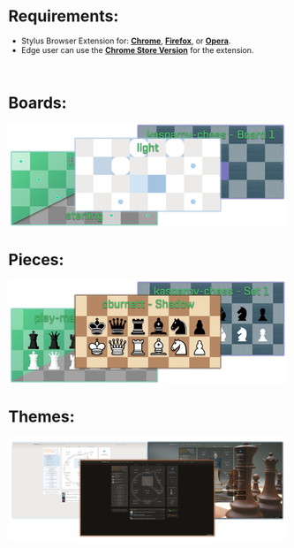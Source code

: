# Requirements:
 - Stylus Browser Extension for: [**Chrome**](https://chrome.google.com/webstore/detail/stylus/clngdbkpkpeebahjckkjfobafhncgmne), [**Firefox**](https://addons.mozilla.org/en-US/firefox/addon/styl-us/), or [**Opera**](https://addons.opera.com/en/extensions/details/stylus/).
 - Edge user can use the [**Chrome Store Version**](https://chrome.google.com/webstore/detail/stylus/clngdbkpkpeebahjckkjfobafhncgmne) for the extension.
<br>

# Boards:
<p align="center">
 <a href="https://github.com/MyCodeIsntWorking/Lichess.org/tree/main/Stylus/Boards"><img src="https://raw.githubusercontent.com/MyCodeIsntWorking/Lichess.org/main/Stylus/Boards/sources/screenshots/boards.png" /></a>
</p>

# Pieces:
<p align="center">
 <a href="https://github.com/MyCodeIsntWorking/Lichess.org/tree/main/Stylus/Pieces"><img src="https://raw.githubusercontent.com/MyCodeIsntWorking/Lichess.org/main/Stylus/Pieces/sources/screenshots/pieces.png" /></a>
</p>

# Themes:
<p align="center">
 <a href="https://github.com/MyCodeIsntWorking/Lichess.org/tree/main/Stylus/Themes"><img src="https://raw.githubusercontent.com/MyCodeIsntWorking/Lichess.org/main/Stylus/Themes/sources/images/screenshots/themes.png" /></a>
</p>

